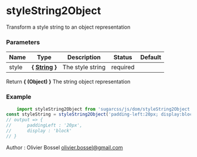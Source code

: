 # styleString2Object

Transform a style string to an object representation



### Parameters
Name  |  Type  |  Description  |  Status  |  Default
------------  |  ------------  |  ------------  |  ------------  |  ------------
style  |  **{ [String](https://developer.mozilla.org/fr/docs/Web/JavaScript/Reference/Objets_globaux/String) }**  |  The style string  |  required  |

Return **{ (Object) }** The string object representation

### Example
```js
	import styleString2Object from 'sugarcss/js/dom/styleString2Object'
const styleString = styleString2Object('padding-left:20px; display:block;');
// output => {
//		paddingLeft : '20px',
// 		display : 'block'
// }
```
Author : Olivier Bossel [olivier.bossel@gmail.com](mailto:olivier.bossel@gmail.com)